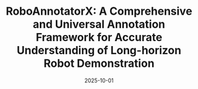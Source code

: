 ---
title: 'RoboAnnotatorX: A Comprehensive and Universal Annotation Framework for Accurate Understanding of Long-horizon Robot Demonstration'
authors:
- Longxin Kou
- Fei Ni
- Jianye HAO
- Peilong Han
- admin
- Haiqin Cui
- Rui Liu
- YAN ZHENG

date: '2025-10-01' # Placeholder date for ICCV 2025
publishDate: '2025-10-01T00:00:00Z'
publication_types:
- conference
publication: '*Proceedings of the IEEE/CVF International Conference on Computer Vision (ICCV) 2025*'

featured: false

# Links - replace with actual URLs when available
url_pdf: ''
url_code: ''
url_dataset: ''
url_poster: ''
url_project: ''
url_slides: ''
url_source: ''
url_video: ''

summary: 'This paper presents RoboAnnotatorX, a comprehensive and universal framework for annotating long-horizon robot demonstrations to enable accurate understanding.'

tags:
  - Robotics
  - Computer Vision
  - Annotation
  - Robot Demonstration
  - ICCV 2025

# Featured image
# To use, add an image named `featured.jpg/png` to your page's folder.
image:
  caption: ''
  focal_point: ''
  preview_only: false
---